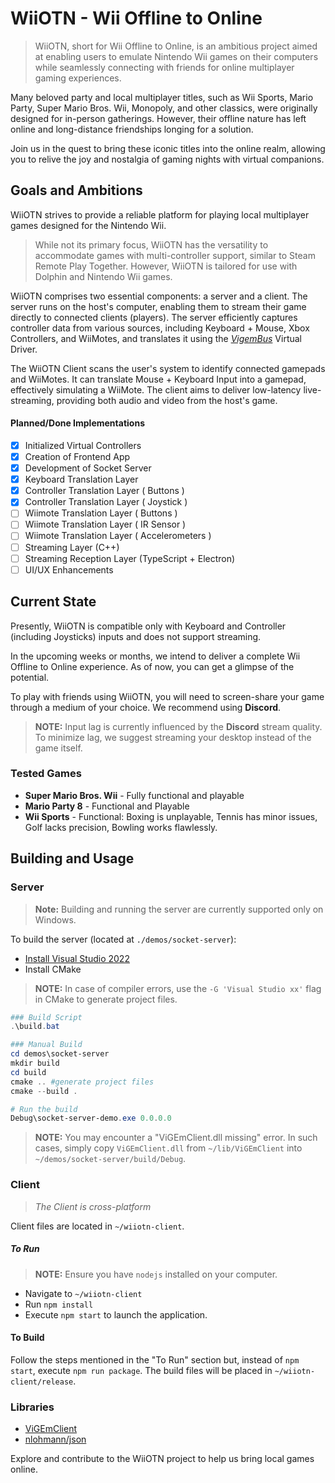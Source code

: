 # WiiOTN - Wii Offline to Online

> WiiOTN, short for Wii Offline to Online, is an ambitious project aimed at enabling users to emulate Nintendo Wii games on their computers while seamlessly connecting with friends for online multiplayer gaming experiences.

Many beloved party and local multiplayer titles, such as Wii Sports, Mario Party, Super Mario Bros. Wii, Monopoly, and other classics, were originally designed for in-person gatherings. However, their offline nature has left online and long-distance friendships longing for a solution.

Join us in the quest to bring these iconic titles into the online realm, allowing you to relive the joy and nostalgia of gaming nights with virtual companions.

## Goals and Ambitions
WiiOTN strives to provide a reliable platform for playing local multiplayer games designed for the Nintendo Wii.

> While not its primary focus, WiiOTN has the versatility to accommodate games with multi-controller support, similar to Steam Remote Play Together. However, WiiOTN is tailored for use with Dolphin and Nintendo Wii games.

WiiOTN comprises two essential components: a server and a client. The server runs on the host's computer, enabling them to stream their game directly to connected clients (players). The server efficiently captures controller data from various sources, including Keyboard + Mouse, Xbox Controllers, and WiiMotes, and translates it using the [*VigemBus*](https://github.com/nefarius/ViGEmBus) Virtual Driver.

The WiiOTN Client scans the user's system to identify connected gamepads and WiiMotes. It can translate Mouse + Keyboard Input into a gamepad, effectively simulating a WiiMote. The client aims to deliver low-latency live-streaming, providing both audio and video from the host's game.

#### Planned/Done Implementations
- [x] Initialized Virtual Controllers
- [x] Creation of Frontend App
- [x] Development of Socket Server
- [x] Keyboard Translation Layer
- [x] Controller Translation Layer ( Buttons )
- [x] Controller Translation Layer ( Joystick )
- [ ] Wiimote Translation Layer ( Buttons )
- [ ] Wiimote Translation Layer ( IR Sensor )
- [ ] Wiimote Translation Layer ( Accelerometers )
- [ ] Streaming Layer (C++)
- [ ] Streaming Reception Layer (TypeScript + Electron)
- [ ] UI/UX Enhancements

## Current State

Presently, WiiOTN is compatible only with Keyboard and Controller (including Joysticks) inputs and does not support streaming.

In the upcoming weeks or months, we intend to deliver a complete Wii Offline to Online experience. As of now, you can get a glimpse of the potential.

To play with friends using WiiOTN, you will need to screen-share your game through a medium of your choice. We recommend using **Discord**.

> **NOTE:** Input lag is currently influenced by the **Discord** stream quality. To minimize lag, we suggest streaming your desktop instead of the game itself.

### Tested Games

- **Super Mario Bros. Wii** - Fully functional and playable
- **Mario Party 8** - Functional and Playable
- **Wii Sports** - Functional: Boxing is unplayable, Tennis has minor issues, Golf lacks precision, Bowling works flawlessly.

## Building and Usage

### Server 

> **Note:** Building and running the server are currently supported only on Windows.

To build the server (located at `./demos/socket-server`):

- [Install Visual Studio 2022](https://visualstudio.microsoft.com/vs/)
- Install CMake
> **NOTE:** In case of compiler errors, use the `-G 'Visual Studio xx'` flag in CMake to generate project files.

```powershell
### Build Script
.\build.bat

### Manual Build
cd demos\socket-server
mkdir build
cd build
cmake .. #generate project files
cmake --build .

# Run the build
Debug\socket-server-demo.exe 0.0.0.0
```
>**NOTE:** You may encounter a "ViGEmClient.dll missing" error. In such cases, simply copy `ViGEmClient.dll` from `~/lib/ViGEmClient` into `~/demos/socket-server/build/Debug`.

### Client

> _The Client is cross-platform_

Client files are located in `~/wiiotn-client`.

##### To Run

> **NOTE:** Ensure you have `nodejs` installed on your computer.

- Navigate to `~/wiiotn-client`
- Run `npm install`
- Execute `npm start` to launch the application.

#### To Build

Follow the steps mentioned in the "To Run" section but, instead of `npm start`, execute `npm run package`. The build files will be placed in `~/wiiotn-client/release`.

### Libraries

- [ViGEmClient](https://github.com/nefarius/ViGEmClient)
- [nlohmann/json](https://github.com/nlohmann/json)

Explore and contribute to the WiiOTN project to help us bring local games online.